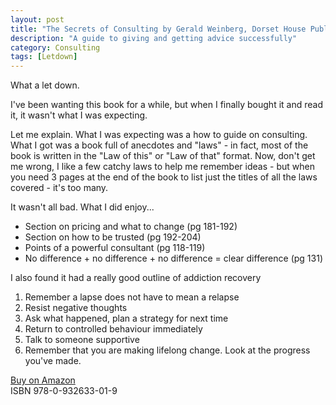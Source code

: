 ```yaml
---
layout: post
title: "The Secrets of Consulting by Gerald Weinberg, Dorset House Publishing"
description: "A guide to giving and getting advice successfully"
category: Consulting
tags: [Letdown]
---
```

What a let down.

I've been wanting this book for a while, but when I finally bought it and read it, it wasn't what I was expecting.

Let me explain. What I was expecting was a how to guide on consulting. What I got was a book full of anecdotes and "laws" - in fact, most of the book is written in the "Law of this" or "Law of that" format. Now, don't get me wrong, I like a few catchy laws to help me remember ideas - but when you need 3 pages at the end of the book to list just the titles of all the laws covered - it's too many.

It wasn't all bad. What I did enjoy...

- Section on pricing and what to change (pg 181-192)
- Section on how to be trusted (pg 192-204)
- Points of a powerful consultant (pg 118-119)
- No difference + no difference + no difference = clear difference (pg 131)

I also found it had a really good outline of addiction recovery  
  
1) Remember a lapse does not have to mean a relapse  
2) Resist negative thoughts  
3) Ask what happened, plan a strategy for next time  
4) Return to controlled behaviour immediately  
5) Talk to someone supportive  
6) Remember that you are making lifelong change. Look at the progress you've made.  

[Buy on Amazon](http://www.amazon.com/The-Secrets-Consulting-Getting-Successfully/dp/0932633013)  
ISBN 978-0-932633-01-9
